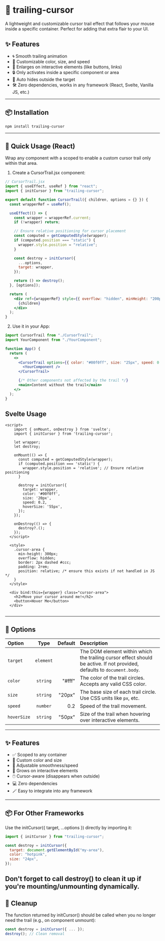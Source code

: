 # 🎯 trailing-cursor

A lightweight and customizable cursor trail effect that follows your mouse inside a specific container. Perfect for adding that extra flair to your UI.

## ✨ Features

- 🌀 Smooth trailing animation
- 🎨 Customizable color, size, and speed
- 🚀 Enlarges on interactive elements (like buttons, links)
- 🔒 Only activates inside a specific component or area
- 👻 Auto hides outside the target
- 🛠️ Zero dependencies, works in any framework (React, Svelte, Vanilla JS, etc.)

---

## 📦 Installation

```bash
npm install trailing-cursor
```
---
## 🚀 Quick Usage (React)
Wrap any component with a scoped <CursorTrail> to enable a custom cursor trail only within that area.

1. Create a CursorTrail.jsx component:
```jsx
// CursorTrail.jsx
import { useEffect, useRef } from "react";
import { initCursor } from "trailing-cursor";

export default function CursorTrail({ children, options = {} }) {
  const wrapperRef = useRef();

  useEffect(() => {
    const wrapper = wrapperRef.current;
    if (!wrapper) return;

    // Ensure relative positioning for cursor placement
    const computed = getComputedStyle(wrapper);
    if (computed.position === "static") {
      wrapper.style.position = "relative";
    }

    const destroy = initCursor({
      ...options,
      target: wrapper,
    });

    return () => destroy();
  }, [options]);

  return (
    <div ref={wrapperRef} style={{ overflow: "hidden", minHeight: "200px" }}>
      {children}
    </div>
  );
}
```
2. Use it in your App:
```jsx
import CursorTrail from "./CursorTrail";
import YourComponent from "./YourComponent";

function App() {
  return (
    <>
      <CursorTrail options={{ color: "#00f0ff", size: "25px", speed: 0.15 }}>
        <YourComponent />
      </CursorTrail>

      {/* Other components not affected by the trail */}
      <main>Content without the trail</main>
    </>
  );
}
```
## Svelte Usage
```svelte
<script>
    import { onMount, onDestroy } from 'svelte';
    import { initCursor } from 'trailing-cursor';
  
    let wrapper;
    let destroy;
  
    onMount(() => {
      const computed = getComputedStyle(wrapper);
      if (computed.position === 'static') {
        wrapper.style.position = 'relative'; // Ensure relative positioning
      }
  
      destroy = initCursor({
        target: wrapper,
        color: '#00f0ff',
        size: '20px',
        speed: 0.2,
        hoverSize: '55px',
      });
    });
  
    onDestroy(() => {
      destroy?.();
    });
  </script>
  
  <style>
    .cursor-area {
      min-height: 300px;
      overflow: hidden;
      border: 2px dashed #ccc;
      padding: 2rem;
      position: relative; /* ensure this exists if not handled in JS */
    }
  </style>
  
  <div bind:this={wrapper} class="cursor-area">
    <h2>Move your cursor around me!</h2>
    <button>Hover Me</button>
  </div>
  
```
---
## 🧩 Options
| Option      |   Type   |    Default    |                             Description                              |
|:------------|:--------:|--------------:|:---------------------------------------------------------------------|
| `target`     | `element` |         | The DOM element within which the trailing cursor effect should be active. If not provided, defaults to `document.body`. |
| `color`     | `string` |     "#fff"    | The color of the trail circles. Accepts any valid CSS color.        |
| `size`      | `string` |    "20px"     | The base size of each trail circle. Use CSS units like `px`, etc.   |
| `speed`     | `number` |      0.2      | Speed of the trail movement.                                        |
| `hoverSize` | `string` |   "50px"      | Size of the trail when hovering over interactive elements.          |

---
## ✨ Features

- ✅ Scoped to any container
- 🎨 Custom color and size
- 🐢 Adjustable smoothness/speed
- 🧲 Grows on interactive elements
- 🖱️ Cursor-aware (disappears when outside)
- 💻 Zero dependencies
- 🪄 Easy to integrate into any framework

---

## 📦 For Other Frameworks
Use the initCursor({ target, ...options }) directly by importing it:
```js
import { initCursor } from "trailing-cursor";

const destroy = initCursor({
  target: document.getElementById("my-area"),
  color: "hotpink",
  size: "24px",
});

```
Don't forget to call destroy() to clean it up if you're mounting/unmounting dynamically.
---
## 🧹 Cleanup
The function returned by initCursor() should be called when you no longer need the trail (e.g., on component unmount):
```js
const destroy = initCursor({ ... });
destroy(); // Clean removal
```
